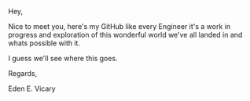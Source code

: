 Hey,

Nice to meet you, here's my GitHub like every Engineer it's a work in progress and exploration of this wonderful world we've all landed in and whats possible with it.

I guess we'll see where this goes.

Regards,

Eden E. Vicary
